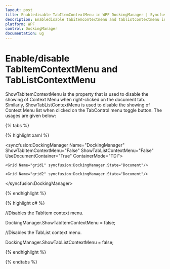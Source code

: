 ```yaml
---
layout: post
title: Enabledisable TabItemContextMenu in WPF DockingManager | Syncfusion®
description: Enabledisable tabitemcontextmenu and tablistcontextmenu in Syncfusion® Essential Studio® WPF DockingManager control, its elements and more.
platform: WPF
control: DockingManager
documentation: ug
---
```


# Enable/disable TabItemContextMenu and TabListContextMenu

ShowTabItemContextMenu is the property that is used to disable the showing of Context Menu when right-clicked on the document tab. Similarly, ShowTabListContextMenu is used to disable the showing of Context Menu list when clicked on the TabControl menu toggle button. The usages are given below:

{% tabs %}

{% highlight xaml %}

<syncfusion:DockingManager Name="DockingManager" ShowTabItemContextMenu="False" ShowTabListContextMenu="False" UseDocumentContainer="True" ContainerMode="TDI">       
	
	<Grid Name="grid1" syncfusion:DockingManager.State="Document"/>  
	
	<Grid Name="grid2" syncfusion:DockingManager.State="Document"/>
	
</syncfusion:DockingManager>

{% endhighlight  %}

{% highlight c# %}

//Disables the TabItem context menu.

DockingManager.ShowTabItemContextMenu = false;

//Disables the TabList context menu.

DockingManager.ShowTabListContextMenu = false;

{% endhighlight  %}

{% endtabs %}

